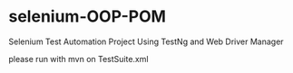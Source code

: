 # selenium-OOP-POM
Selenium Test Automation Project Using TestNg and Web Driver Manager

please run with mvn on TestSuite.xml
